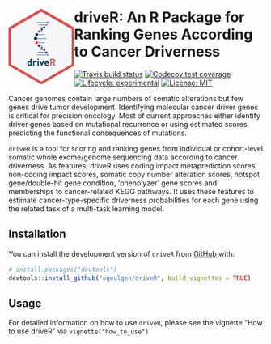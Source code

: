 
<!-- README.md is generated from README.Rmd. Please edit that file -->

# <img src="https://github.com/egeulgen/driveR/blob/master/inst/extdata/driveR_logo.png?raw=true" align="left" height=150/> driveR: An R Package for Ranking Genes According to Cancer Driverness

<!-- badges: start -->

[![Travis build
status](https://travis-ci.com/egeulgen/driveR.svg?branch=master)](https://travis-ci.com/egeulgen/driveR)
[![Codecov test
coverage](https://codecov.io/gh/egeulgen/driveR/branch/master/graph/badge.svg)](https://codecov.io/gh/egeulgen/driveR?branch=master)
[![Lifecycle:
experimental](https://img.shields.io/badge/lifecycle-experimental-orange.svg)](https://www.tidyverse.org/lifecycle/#experimental)
[![License:
MIT](https://img.shields.io/badge/License-MIT-yellow.svg)](https://opensource.org/licenses/MIT)
<!-- badges: end -->

Cancer genomes contain large numbers of somatic alterations but few
genes drive tumor development. Identifying molecular cancer driver genes
is critical for precision oncology. Most of current approaches either
identify driver genes based on mutational recurrence or using estimated
scores predicting the functional consequences of mutations.

`driveR` is a tool for scoring and ranking genes from individual or
cohort-level somatic whole exome/genome sequencing data according to
cancer driverness. As features, driveR uses coding impact metaprediction
scores, non-coding impact scores, somatic copy number alteration scores,
hotspot gene/double-hit gene condition, ‘phenolyzer’ gene scores and
memberships to cancer-related KEGG pathways. It uses these features to
estimate cancer-type-specific driverness probabilities for each gene
using the related task of a multi-task learning model.

## Installation

You can install the development version of `driveR` from
[GitHub](https://github.com/) with:

``` r
# install.packages("devtools")
devtools::install_github("egeulgen/driveR", build_vignettes = TRUE)
```

## Usage

For detailed information on how to use `driveR`, please see the vignette
“How to use driveR” via `vignette("how_to_use")`
